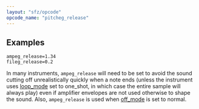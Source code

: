 ```yaml
---
layout: "sfz/opcode"
opcode_name: "pitcheg_release"
---
```

## Examples

```
ampeg_release=1.34
fileg_release=0.2
```

In many instruments, `ampeg_release` will need to be set to avoid the sound
cutting off unrealistically quickly when a note ends (unless the instrument uses
[loop_mode](loop_mode) set to one_shot, in which case the entire sample will
always play) even if amplifier envelopes are not used otherwise to shape the
sound. Also, `ampeg_release` is used when [off_mode](off_mode) is set to normal.
